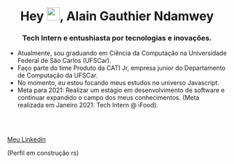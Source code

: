 <h1 align="center">Hey <img src="https://raw.githubusercontent.com/kaueMarques/kaueMarques/master/hi.gif" width="30px">, Alain Gauthier Ndamwey </h1>

<h3 align="center">Tech Intern e entushiasta por tecnologias e inovações.</h3>

- Atualmente, sou graduando em Ciência da Computação na Universidade Federal de São Carlos (UFSCar).
- Faço parte do time Produto da CATI Jr, empresa junior do Departamento de Computação da UFSCar.
- No momento, eu estou focando meus estudos no universo Javascript.
- Meta para 2021: Realizar um estágio em desenvolvimento de software e continuar expandido o campo dos meus conhecimentos. (Meta realizada em Janeiro 2021: Tech Intern @ iFood).


<br/><br/>

[Meu Linkedin](https://www.linkedin.com/in/alaingauthier76)

(Perfil em construção rs)

